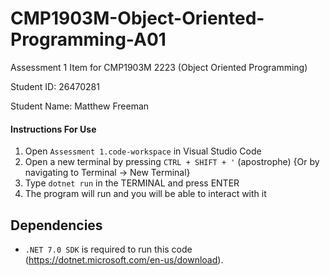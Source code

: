# CMP1903M-Object-Oriented-Programming-A01
 Assessment 1 Item for CMP1903M 2223 (Object Oriented Programming)
 
 Student ID: 26470281
 
 Student Name: Matthew Freeman

#### Instructions For Use

1. Open `Assessment 1.code-workspace` in Visual Studio Code
2. Open a new terminal by pressing `CTRL + SHIFT + '` (apostrophe) {Or by navigating to Terminal -> New Terminal}
3. Type `dotnet run` in the TERMINAL and press ENTER
4. The program will run and you will be able to interact with it

## Dependencies
- `.NET 7.0 SDK` is required to run this code (https://dotnet.microsoft.com/en-us/download).
